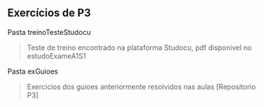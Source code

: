## Exercícios de P3 

Pasta treinoTesteStudocu
> Teste de treino encontrado na plataforma Studocu, pdf disponivel no estudoExameA1S1

Pasta exGuioes
> Exercicios dos guioes anteriormente resolvidos nas aulas [Repositorio P3]
